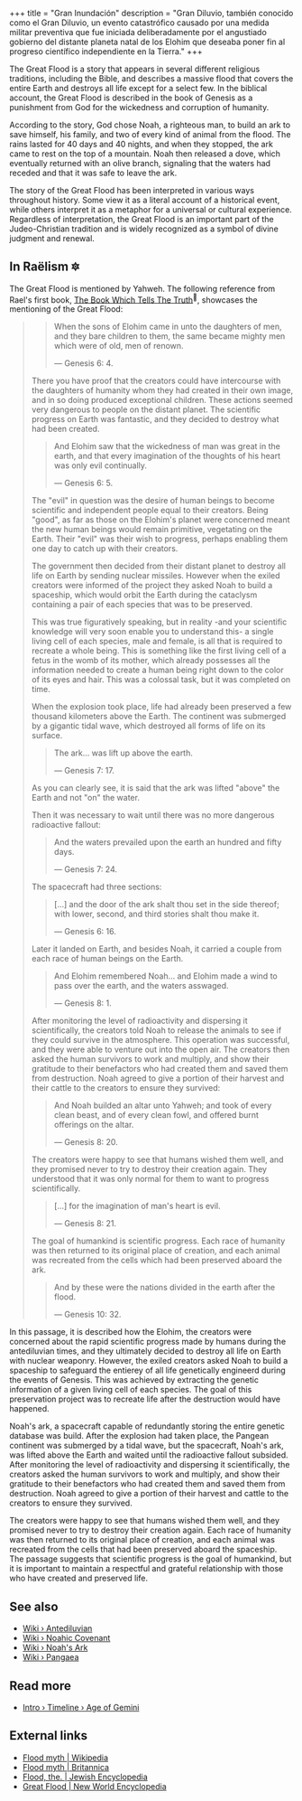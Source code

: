 +++
title = "Gran Inundación"
description = "Gran Diluvio, también conocido como el Gran Diluvio, un evento catastrófico causado por una medida militar preventiva que fue iniciada deliberadamente por el angustiado gobierno del distante planeta natal de los Elohim que deseaba poner fin al progreso científico independiente en la Tierra."
+++

The Great Flood is a story that appears in several different religious traditions, including the Bible, and describes a massive flood that covers the entire Earth and destroys all life except for a select few. In the biblical account, the Great Flood is described in the book of Genesis as a punishment from God for the wickedness and corruption of humanity.

According to the story, God chose Noah, a righteous man, to build an ark to save himself, his family, and two of every kind of animal from the flood. The rains lasted for 40 days and 40 nights, and when they stopped, the ark came to rest on the top of a mountain. Noah then released a dove, which eventually returned with an olive branch, signaling that the waters had receded and that it was safe to leave the ark.

The story of the Great Flood has been interpreted in various ways throughout history. Some view it as a literal account of a historical event, while others interpret it as a metaphor for a universal or cultural experience. Regardless of interpretation, the Great Flood is an important part of the Judeo-Christian tradition and is widely recognized as a symbol of divine judgment and renewal.

## In Raëlism 🔯

The Great Flood is mentioned by Yahweh. The following reference from Rael's first book, [The Book Which Tells The Truth](../../library/the-book-which-tells-the-truth/)<sup>📖</sup>, showcases the mentioning of the Great Flood:

>> When the sons of Elohim came in unto the daughters of men, and they bare children to them, the same became mighty men which were of old, men of renown.
>>
>> — Genesis 6: 4.
>
> There you have proof that the creators could have intercourse with the daughters of humanity whom they had created in their own image, and in so doing produced exceptional children. These actions seemed very dangerous to people on the distant planet. The scientific progress on Earth was fantastic, and they decided to destroy what had been created.
>
>> And Elohim saw that the wickedness of man was great in the earth, and that every imagination of the thoughts of his heart was only evil continually.
>>
>> — Genesis 6: 5.
>
> The "evil" in question was the desire of human beings to become scientific and independent people equal to their creators. Being "good", as far as those on the Elohim's planet were concerned meant the new human beings would remain primitive, vegetating on the Earth. Their "evil" was their wish to progress, perhaps enabling them one day to catch up with their creators.
>
> The government then decided from their distant planet to destroy all life on Earth by sending nuclear missiles. However when the exiled creators were informed of the project they asked Noah to build a spaceship, which would orbit the Earth during the cataclysm containing a pair of each species that was to be preserved.
>
> This was true figuratively speaking, but in reality -and your scientific knowledge will very soon enable you to understand this- a single living cell of each species, male and female, is all that is required to recreate a whole being. This is something like the first living cell of a fetus in the womb of its mother, which already possesses all the information needed to create a human being right down to the color of its eyes and hair. This was a colossal task, but it was completed on time.
>
> When the explosion took place, life had already been preserved a few thousand kilometers above the Earth. The continent was submerged by a gigantic tidal wave, which destroyed all forms of life on its surface.
>
>> The ark... was lift up above the earth.
>>
>> — Genesis 7: 17.
>
> As you can clearly see, it is said that the ark was lifted "above" the Earth and not "on" the water.
>
> Then it was necessary to wait until there was no more dangerous radioactive fallout:
>
>> And the waters prevailed upon the earth an hundred and fifty days.
>>
>> — Genesis 7: 24.
>
> The spacecraft had three sections:
>
>> [...] and the door of the ark shalt thou set in the side thereof; with lower, second, and third stories shalt thou make it.
>>
>> — Genesis 6: 16.
>
> Later it landed on Earth, and besides Noah, it carried a couple from each race of human beings on the Earth.
>>
>> And Elohim remembered Noah... and Elohim made a wind to pass over the earth, and the waters asswaged.
>>
>> — Genesis 8: 1.
>
> After monitoring the level of radioactivity and dispersing it scientifically, the creators told Noah to release the animals to see if they could survive in the atmosphere. This operation was successful, and they were able to venture out into the open air. The creators then asked the human survivors to work and multiply, and show their gratitude to their benefactors who had created them and saved them from destruction. Noah agreed to give a portion of their harvest and their cattle to the creators to ensure they survived:
>
>> And Noah builded an altar unto Yahweh; and took of every clean beast, and of every clean fowl, and offered burnt offerings on the altar.
>>
>> — Genesis 8: 20.
>
> The creators were happy to see that humans wished them well, and they promised never to try to destroy their creation again. They understood that it was only normal for them to want to progress scientifically.
>
>> [...] for the imagination of man's heart is evil.
>>
>> — Genesis 8: 21.
>
> The goal of humankind is scientific progress. Each race of humanity was then returned to its original place of creation, and each animal was recreated from the cells which had been preserved aboard the ark.
>
>> And by these were the nations divided in the earth after the flood.
>>
>> — Genesis 10: 32.

In this passage, it is described how the Elohim, the creators were concerned about the rapid scientific progress made by humans during the antediluvian times, and they ultimately decided to destroy all life on Earth with nuclear weaponry. However, the exiled creators asked Noah to build a spaceship to safeguard the entierey of all life genetically engineerd during the events of Genesis. This was achieved by extracting the genetic information of a given living cell of each species. The goal of this preservation project was to recreate life after the destruction would have happened.

Noah's ark, a spacecraft capable of redundantly storing the entire genetic database was build. After the explosion had taken place, the Pangean continent was submerged by a tidal wave, but the spacecraft, Noah's ark, was lifted above the Earth and waited until the radioactive fallout subsided. After monitoring the level of radioactivity and dispersing it scientifically, the creators asked the human survivors to work and multiply, and show their gratitude to their benefactors who had created them and saved them from destruction. Noah agreed to give a portion of their harvest and cattle to the creators to ensure they survived.

The creators were happy to see that humans wished them well, and they promised never to try to destroy their creation again. Each race of humanity was then returned to its original place of creation, and each animal was recreated from the cells that had been preserved aboard the spaceship. The passage suggests that scientific progress is the goal of humankind, but it is important to maintain a respectful and grateful relationship with those who have created and preserved life.

## See also

- [Wiki › Antediluvian](../../wiki/antediluvian/)
- [Wiki › Noahic Covenant](../../wiki/noahic-covenant/)
- [Wiki › Noah\'s Ark](../../wiki/noahs-ark/)
- [Wiki › Pangaea](../../wiki/pangaea/)

## Read more

- [Intro › Timeline › Age of Gemini](../../timeline/age-of-gemini/)

## External links

- [Flood myth | Wikipedia](https://en.wikipedia.org/wiki/Flood_myth)
- [Flood myth | Britannica](https://www.britannica.com/topic/flood-myth)
- [Flood, the. | Jewish Encyclopedia](https://www.jewishencyclopedia.com/articles/6192-flood-the)
- [Great Flood | New World Encyclopedia](https://www.newworldencyclopedia.org/entry/Great_Flood)